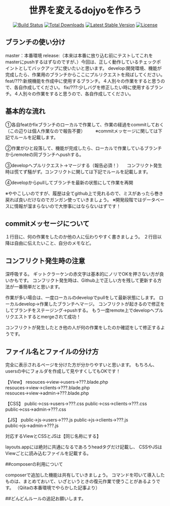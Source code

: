 <h1 align="center">世界を変えるdojyoを作ろう</h1>

<p align="center">
<a href="https://travis-ci.org/laravel/framework"><img src="https://travis-ci.org/laravel/framework.svg" alt="Build Status"></a>
<a href="https://packagist.org/packages/laravel/framework"><img src="https://poser.pugx.org/laravel/framework/d/total.svg" alt="Total Downloads"></a>
<a href="https://packagist.org/packages/laravel/framework"><img src="https://poser.pugx.org/laravel/framework/v/stable.svg" alt="Latest Stable Version"></a>
<a href="https://packagist.org/packages/laravel/framework"><img src="https://poser.pugx.org/laravel/framework/license.svg" alt="License"></a>
</p>

## ブランチの使い分け

master：本番環境
release:（本来は本番に放り込む前にテストしてこれをmasterにpushするはずなのですが、）今回は、正しく動作しているチェックポイントとしてバックアップに使いたいと思います。
develop:開発環境、機能が完成したら、作業用のブランチからここにプルリクエストを飛ばしてください。
feat/???:新規機能を作成中に使用するブランチ。４人別々の作業をすると思うので、各自作成してください。
fix/???:少しバグを修正したい時に使用するブランチ。４人別々の作業をすると思うので、各自作成してください。

## 基本的な流れ

①各自featかfixブランチのローカルで作業して、作業の経過をcommitしておく（この辺りは個人作業なので報告不要）
　　※commitメッセージに関しては下記でルールを記載します。

②作業がひと段落して、機能が完成したら、ローカルで作業しているブランチからremoteの同ブランチへpushする。

③developへプルリクエスト→マージする（報告必須！）
　コンフリクト発生時は慌てず騒がず。コンフリクトに関しては下記でルールを記載します。
 
④developからpullしてブランチを最新の状態にして作業を再開

※ややこしいのですが、履歴は全てgithub上で見れるので、ミスがあったら巻き戻れば良いだけなのでガンガン使っていきましょう。
※開発段階ではデータベースに情報が溜まらないので大惨事にはならないはずです！

## commitメッセージについて

１行目に、何の作業をしたのか他の人に伝わりやすく書きましょう。
２行目以降は自由に伝えたいこと、自分のメモなど。

## コンフリクト発生時の注意

深呼吸する。
ギットクラーケンの赤文字は基本的にノリでOKを押さない方が良いかもです。
コンフリクト発生時は、Github上で正しい方を残して更新する方法が一番簡単だと思います。

作業が多い場合は、一度ローカルのdevelopでpullをして最新状態にします。
ローカルdevelop→作業したブランチへマージ。
コンフリクトが起きるので修正をしてブランチをステージング→pushする。
もう一度remote上でdevelopへプルリクエストするとmergeされて成功！

コンフリクトが発生したとき他の人が何の作業をしたのか確認をして修正するようです。


## ファイル名とファイルの分け方

完全に表示されるページを分けた方が分かりやすいと思います。
もちろん、usersの中にフォルダを作成して見やすくしてもOKです！

【View】
resouces→view→users→???.blade.php
resouces→view→clients→???.blade.php
resouces→view→admin→???.blade.php

【CSS】
public→css→users→???.css
public→css→clients→???.css
public→css→admin→???.css

【JS】
public→js→users→???.js
public→js→clients→???.js
public→js→admin→???.js

対応するViewとCSSとJSは【同じ名称にする】

layouts.appには絶対に共通になるであろうheadタグだけ記載し、
CSSやJSはViewごとに読み込むファイルを記載する。


##composerの利用について

composerで追加した機能は共有していきましょう。
コマンドを叩いて導入したものは、まとめておいて、いざというときの復元作業で使うことがあるようです。
（Qiitaの本番環境でやらかした記事より）


##どんどんルールの追記お願いします。
